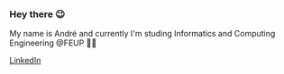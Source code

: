 ### Hey there 😉

My name is André and currently I'm studing Informatics and Computing Engineering @FEUP 🧑‍💻

[LinkedIn](https://www.linkedin.com/in/andrepereira2001/)

<!--
**Andrepereira2001/Andrepereira2001** is a ✨ _special_ ✨ repository because its `README.md` (this file) appears on your GitHub profile.

Here are some ideas to get you started:

- 🔭 I’m currently working on ...
- 🌱 I’m currently learning ...
- 👯 I’m looking to collaborate on ...
- 🤔 I’m looking for help with ...
- 💬 Ask me about ...
- 📫 How to reach me: ...
- 😄 Pronouns: ...
- ⚡ Fun fact: ...
-->
